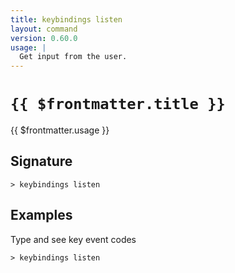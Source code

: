 ```yaml
---
title: keybindings listen
layout: command
version: 0.60.0
usage: |
  Get input from the user.
---
```


# `{{ $frontmatter.title }}`

<div style='white-space: pre-wrap;'>{{ $frontmatter.usage }}</div>

## Signature

```> keybindings listen ```

## Examples

Type and see key event codes
```shell
> keybindings listen
```
